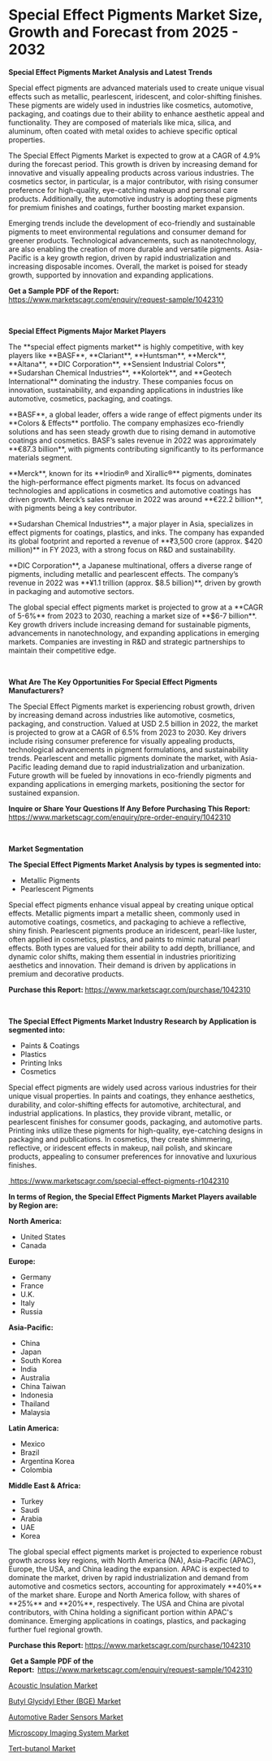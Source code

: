 <p><h1>Special Effect Pigments Market Size, Growth and Forecast from 2025 - 2032</h1></p><p><strong>Special Effect Pigments Market Analysis and Latest Trends</strong></p>
<p><p>Special effect pigments are advanced materials used to create unique visual effects such as metallic, pearlescent, iridescent, and color-shifting finishes. These pigments are widely used in industries like cosmetics, automotive, packaging, and coatings due to their ability to enhance aesthetic appeal and functionality. They are composed of materials like mica, silica, and aluminum, often coated with metal oxides to achieve specific optical properties.</p><p>The Special Effect Pigments Market is expected to grow at a CAGR of 4.9% during the forecast period. This growth is driven by increasing demand for innovative and visually appealing products across various industries. The cosmetics sector, in particular, is a major contributor, with rising consumer preference for high-quality, eye-catching makeup and personal care products. Additionally, the automotive industry is adopting these pigments for premium finishes and coatings, further boosting market expansion.</p><p>Emerging trends include the development of eco-friendly and sustainable pigments to meet environmental regulations and consumer demand for greener products. Technological advancements, such as nanotechnology, are also enabling the creation of more durable and versatile pigments. Asia-Pacific is a key growth region, driven by rapid industrialization and increasing disposable incomes. Overall, the market is poised for steady growth, supported by innovation and expanding applications.</p></p>
<p><strong>Get a Sample PDF of the Report:&nbsp;</strong> <a href="https://www.marketscagr.com/enquiry/request-sample/1042310?utm_campaign=1920&utm_medium=2&utm_source=Github&utm_content=ia&utm_term=25012025&utm_id=special-effect-pigments">https://www.marketscagr.com/enquiry/request-sample/1042310</a></p>
<p>&nbsp;</p>
<p><strong>Special Effect Pigments Major Market Players</strong></p>
<p><p>The **special effect pigments market** is highly competitive, with key players like **BASF**, **Clariant**, **Huntsman**, **Merck**, **Altana**, **DIC Corporation**, **Sensient Industrial Colors**, **Sudarshan Chemical Industries**, **Kolortek**, and **Geotech International** dominating the industry. These companies focus on innovation, sustainability, and expanding applications in industries like automotive, cosmetics, packaging, and coatings.</p><p>**BASF**, a global leader, offers a wide range of effect pigments under its **Colors & Effects** portfolio. The company emphasizes eco-friendly solutions and has seen steady growth due to rising demand in automotive coatings and cosmetics. BASF’s sales revenue in 2022 was approximately **€87.3 billion**, with pigments contributing significantly to its performance materials segment.</p><p>**Merck**, known for its **Iriodin® and Xirallic®** pigments, dominates the high-performance effect pigments market. Its focus on advanced technologies and applications in cosmetics and automotive coatings has driven growth. Merck’s sales revenue in 2022 was around **€22.2 billion**, with pigments being a key contributor.</p><p>**Sudarshan Chemical Industries**, a major player in Asia, specializes in effect pigments for coatings, plastics, and inks. The company has expanded its global footprint and reported a revenue of **₹3,500 crore (approx. $420 million)** in FY 2023, with a strong focus on R&D and sustainability.</p><p>**DIC Corporation**, a Japanese multinational, offers a diverse range of pigments, including metallic and pearlescent effects. The company’s revenue in 2022 was **¥1.1 trillion (approx. $8.5 billion)**, driven by growth in packaging and automotive sectors.</p><p>The global special effect pigments market is projected to grow at a **CAGR of 5-6%** from 2023 to 2030, reaching a market size of **$6-7 billion**. Key growth drivers include increasing demand for sustainable pigments, advancements in nanotechnology, and expanding applications in emerging markets. Companies are investing in R&D and strategic partnerships to maintain their competitive edge.</p></p>
<p>&nbsp;</p>
<p><strong>What Are The Key Opportunities For Special Effect Pigments Manufacturers?</strong></p>
<p><p>The Special Effect Pigments market is experiencing robust growth, driven by increasing demand across industries like automotive, cosmetics, packaging, and construction. Valued at USD 2.5 billion in 2022, the market is projected to grow at a CAGR of 6.5% from 2023 to 2030. Key drivers include rising consumer preference for visually appealing products, technological advancements in pigment formulations, and sustainability trends. Pearlescent and metallic pigments dominate the market, with Asia-Pacific leading demand due to rapid industrialization and urbanization. Future growth will be fueled by innovations in eco-friendly pigments and expanding applications in emerging markets, positioning the sector for sustained expansion.</p></p>
<p><strong>Inquire or Share Your Questions If Any Before Purchasing This Report:</strong> <a href="https://www.marketscagr.com/enquiry/pre-order-enquiry/1042310?utm_campaign=1920&utm_medium=2&utm_source=Github&utm_content=ia&utm_term=25012025&utm_id=special-effect-pigments">https://www.marketscagr.com/enquiry/pre-order-enquiry/1042310</a></p>
<p>&nbsp;</p>
<p><strong>Market Segmentation</strong></p>
<p><strong>The Special Effect Pigments Market Analysis by types is segmented into:</strong></p>
<p><ul><li>Metallic Pigments</li><li>Pearlescent Pigments</li></ul></p>
<p><p>Special effect pigments enhance visual appeal by creating unique optical effects. Metallic pigments impart a metallic sheen, commonly used in automotive coatings, cosmetics, and packaging to achieve a reflective, shiny finish. Pearlescent pigments produce an iridescent, pearl-like luster, often applied in cosmetics, plastics, and paints to mimic natural pearl effects. Both types are valued for their ability to add depth, brilliance, and dynamic color shifts, making them essential in industries prioritizing aesthetics and innovation. Their demand is driven by applications in premium and decorative products.</p></p>
<p><strong>Purchase this Report:&nbsp;</strong><a href="https://www.marketscagr.com/purchase/1042310?utm_campaign=1920&utm_medium=2&utm_source=Github&utm_content=ia&utm_term=25012025&utm_id=special-effect-pigments">https://www.marketscagr.com/purchase/1042310</a></p>
<p>&nbsp;</p>
<p><strong>The Special Effect Pigments Market Industry Research by Application is segmented into:</strong></p>
<p><ul><li>Paints & Coatings</li><li>Plastics</li><li>Printing Inks</li><li>Cosmetics</li></ul></p>
<p><p>Special effect pigments are widely used across various industries for their unique visual properties. In paints and coatings, they enhance aesthetics, durability, and color-shifting effects for automotive, architectural, and industrial applications. In plastics, they provide vibrant, metallic, or pearlescent finishes for consumer goods, packaging, and automotive parts. Printing inks utilize these pigments for high-quality, eye-catching designs in packaging and publications. In cosmetics, they create shimmering, reflective, or iridescent effects in makeup, nail polish, and skincare products, appealing to consumer preferences for innovative and luxurious finishes.</p></p>
<p><a href="https://www.marketscagr.com/special-effect-pigments-r1042310?utm_campaign=1920&utm_medium=2&utm_source=Github&utm_content=ia&utm_term=25012025&utm_id=special-effect-pigments">&nbsp;https://www.marketscagr.com/special-effect-pigments-r1042310</a></p>
<p><strong>In terms of Region, the Special Effect Pigments Market Players available by Region are:</strong></p>
<p>
    <p> <strong> North America: </strong>
        <ul>
            <li>United States</li>
            <li>Canada</li>
        </ul>
        </p> 
    <p> <strong> Europe: </strong>
        <ul>
            <li>Germany</li>
            <li>France</li>
            <li>U.K.</li>
            <li>Italy</li>
            <li>Russia</li>
        </ul>
        </p> 
    <p> <strong> Asia-Pacific: </strong>
        <ul>
            <li>China</li>
            <li>Japan</li>
            <li>South Korea</li>
            <li>India</li>
            <li>Australia</li>
            <li>China Taiwan</li>
            <li>Indonesia</li>
            <li>Thailand</li>
            <li>Malaysia</li>
        </ul>
        </p> 
    <p> <strong> Latin America: </strong>
        <ul>
            <li>Mexico</li>
            <li>Brazil</li>
            <li>Argentina Korea</li>
            <li>Colombia</li>
        </ul>
        </p> 
    <p> <strong> Middle East & Africa: </strong>
        <ul>
            <li>Turkey</li>
            <li>Saudi</li>
            <li>Arabia</li>
            <li>UAE</li>
            <li>Korea</li>
        </ul>
    </p>
    </p>
<p><p>The global special effect pigments market is projected to experience robust growth across key regions, with North America (NA), Asia-Pacific (APAC), Europe, the USA, and China leading the expansion. APAC is expected to dominate the market, driven by rapid industrialization and demand from automotive and cosmetics sectors, accounting for approximately **40%** of the market share. Europe and North America follow, with shares of **25%** and **20%**, respectively. The USA and China are pivotal contributors, with China holding a significant portion within APAC's dominance. Emerging applications in coatings, plastics, and packaging further fuel regional growth.</p></p>
<p><strong>Purchase this Report: </strong><a href="https://www.marketscagr.com/purchase/1042310?utm_campaign=1920&utm_medium=2&utm_source=Github&utm_content=ia&utm_term=25012025&utm_id=special-effect-pigments">https://www.marketscagr.com/purchase/1042310</a></p>
<p>&nbsp;<strong>Get a Sample PDF of the Report:&nbsp;&nbsp;</strong><a href="https://www.marketscagr.com/enquiry/request-sample/1042310?utm_campaign=1920&utm_medium=2&utm_source=Github&utm_content=ia&utm_term=25012025&utm_id=special-effect-pigments">https://www.marketscagr.com/enquiry/request-sample/1042310</a></p>
<p><strong></strong></p>
<p><p><a href="https://github.com/ChiragRP21/Market-Research-Report-List-7/blob/main/acoustic-insulation-market.md?utm_campaign=1920&utm_medium=2&utm_source=Github&utm_content=ia&utm_term=25012025&utm_id=special-effect-pigments">Acoustic Insulation Market</a></p><p><a href="https://www.linkedin.com/pulse/lucrative-growth-butyl-glycidyl-ether-bge-market-forecasted-34kgf?utm_campaign=1920&utm_medium=2&utm_source=Github&utm_content=ia&utm_term=25012025&utm_id=special-effect-pigments">Butyl Glycidyl Ether (BGE) Market</a></p><p><a href="https://www.linkedin.com/pulse/automotive-rader-sensors-market-size-expansion-forecast-from-5hoqe?utm_campaign=1920&utm_medium=2&utm_source=Github&utm_content=ia&utm_term=25012025&utm_id=special-effect-pigments">Automotive Rader Sensors Market</a></p><p><a href="https://www.linkedin.com/pulse/microscopy-imaging-system-industry-outlook-20252032-e2nqc?utm_campaign=1920&utm_medium=2&utm_source=Github&utm_content=ia&utm_term=25012025&utm_id=special-effect-pigments">Microscopy Imaging System Market</a></p><p><a href="https://www.linkedin.com/pulse/exploring-growth-potential-tert-butanol-market-size-share-xk4pf?utm_campaign=1920&utm_medium=2&utm_source=Github&utm_content=ia&utm_term=25012025&utm_id=special-effect-pigments">Tert-butanol Market</a></p></p>
